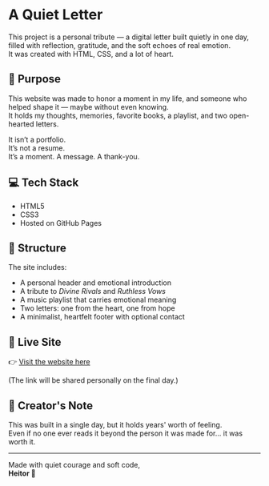 # A Quiet Letter

This project is a personal tribute — a digital letter built quietly in one day, filled with reflection, gratitude, and the soft echoes of real emotion.  
It was created with HTML, CSS, and a lot of heart.

## 🌸 Purpose

This website was made to honor a moment in my life, and someone who helped shape it — maybe without even knowing.  
It holds my thoughts, memories, favorite books, a playlist, and two open-hearted letters.  

It isn’t a portfolio.  
It’s not a resume.  
It’s a moment. A message. A thank-you.

## 💻 Tech Stack

- HTML5  
- CSS3  
- Hosted on GitHub Pages

## 📝 Structure

The site includes:

- A personal header and emotional introduction  
- A tribute to *Divine Rivals* and *Ruthless Vows*  
- A music playlist that carries emotional meaning  
- Two letters: one from the heart, one from hope  
- A minimalist, heartfelt footer with optional contact

## 🔗 Live Site

👉 [Visit the website here](https://heitoor01.github.io/Sabrina_Surprise/)

(The link will be shared personally on the final day.)

## 🧠 Creator's Note

This was built in a single day, but it holds years' worth of feeling.  
Even if no one ever reads it beyond the person it was made for… it was worth it.

---

Made with quiet courage and soft code,  
**Heitor 💙**
